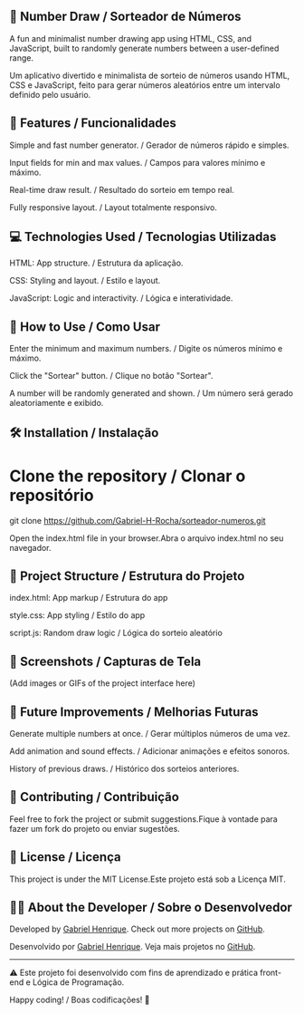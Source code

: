 ## 🎲 Number Draw / Sorteador de Números

A fun and minimalist number drawing app using HTML, CSS, and JavaScript, built to randomly generate numbers between a user-defined range.

Um aplicativo divertido e minimalista de sorteio de números usando HTML, CSS e JavaScript, feito para gerar números aleatórios entre um intervalo definido pelo usuário.

## 🚀 Features / Funcionalidades

Simple and fast number generator. / Gerador de números rápido e simples.

Input fields for min and max values. / Campos para valores mínimo e máximo.

Real-time draw result. / Resultado do sorteio em tempo real.

Fully responsive layout. / Layout totalmente responsivo.

## 💻 Technologies Used / Tecnologias Utilizadas

HTML: App structure. / Estrutura da aplicação.

CSS: Styling and layout. / Estilo e layout.

JavaScript: Logic and interactivity. / Lógica e interatividade.

## 🧭 How to Use / Como Usar

Enter the minimum and maximum numbers. / Digite os números mínimo e máximo.

Click the "Sortear" button. / Clique no botão "Sortear".

A number will be randomly generated and shown. / Um número será gerado aleatoriamente e exibido.

## 🛠️ Installation / Instalação

# Clone the repository / Clonar o repositório
git clone https://github.com/Gabriel-H-Rocha/sorteador-numeros.git

Open the index.html file in your browser.Abra o arquivo index.html no seu navegador.

## 📁 Project Structure / Estrutura do Projeto

index.html: App markup / Estrutura do app

style.css: App styling / Estilo do app

script.js: Random draw logic / Lógica do sorteio aleatório

## 📸 Screenshots / Capturas de Tela

(Add images or GIFs of the project interface here)

## 🔮 Future Improvements / Melhorias Futuras

Generate multiple numbers at once. / Gerar múltiplos números de uma vez.

Add animation and sound effects. / Adicionar animações e efeitos sonoros.

History of previous draws. / Histórico dos sorteios anteriores.

## 🤝 Contributing / Contribuição

Feel free to fork the project or submit suggestions.Fique à vontade para fazer um fork do projeto ou enviar sugestões.

## 📜 License / Licença

This project is under the MIT License.Este projeto está sob a Licença MIT.

## 👨‍💻 About the Developer / Sobre o Desenvolvedor
Developed by [Gabriel Henrique](https://www.linkedin.com/in/gabriel-henrique-a84429250/). Check out more projects on [GitHub](https://github.com/Gabriel-H-Alves).

Desenvolvido por [Gabriel Henrique](https://www.linkedin.com/in/gabriel-henrique-a84429250/). Veja mais projetos no [GitHub](https://github.com/Gabriel-H-Alves).

---

⚠️ Este projeto foi desenvolvido com fins de aprendizado e prática front-end e Lógica de Programação.

Happy coding! / Boas codificações! 🚀

